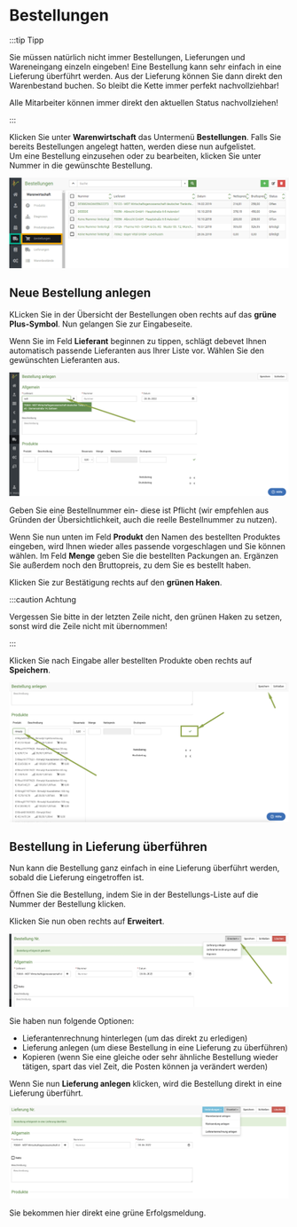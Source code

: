 # Bestellungen  

:::tip Tipp  

Sie müssen natürlich nicht immer Bestellungen, Lieferungen und Wareneingang einzeln eingeben! Eine Bestellung kann sehr einfach
in eine Lieferung überführt werden. Aus der Lieferung können Sie dann direkt den Warenbestand buchen. So bleibt die Kette immer perfekt
nachvollziehbar!  

Alle Mitarbeiter können immer direkt den aktuellen Status nachvollziehen!  

:::  

Klicken Sie unter **Warenwirtschaft** das Untermenü **Bestellungen**. Falls Sie bereits Bestellungen angelegt hatten, werden 
diese nun aufgelistet.  
Um eine Bestellung einzusehen oder zu bearbeiten, klicken Sie unter Nummer in die gewünschte Bestellung.

![](../../static/img/Warenwirtschaft/Bestellungen.png)  

## Neue Bestellung anlegen  

KLicken Sie in der Übersicht der Bestellungen oben rechts auf das **grüne Plus-Symbol**. Nun gelangen Sie zur Eingabeseite.  

Wenn Sie im Feld **Lieferant** beginnen zu tippen, schlägt debevet Ihnen automatisch passende Lieferanten aus Ihrer Liste vor. Wählen 
Sie den gewünschten Lieferanten aus.  

![](../../static/img/Warenwirtschaft/bestellung_anlegen1.png)  

Geben Sie eine Bestellnummer ein- diese ist Pflicht (wir empfehlen aus Gründen der Übersichtlichkeit, auch die reelle Bestellnummer zu nutzen).  

Wenn Sie nun unten im Feld **Produkt** den Namen des bestellten Produktes eingeben,  wird Ihnen wieder alles passende vorgeschlagen und 
Sie können wählen. Im Feld **Menge** geben Sie die bestellten Packungen an.
Ergänzen Sie außerdem noch den Bruttopreis, zu dem Sie es bestellt haben.   

Klicken Sie zur Bestätigung rechts auf den **grünen Haken**. 

:::caution Achtung  

Vergessen Sie bitte in der letzten Zeile nicht, den grünen Haken zu setzen, sonst wird die Zeile nicht mit übernommen!  

:::  

Klicken Sie nach Eingabe aller bestellten Produkte oben rechts auf **Speichern**.  

![](../../static/img/Warenwirtschaft/bestelllung_anlegen2.png)  

## Bestellung in Lieferung überführen 

Nun kann die Bestellung ganz einfach in eine Lieferung überführt werden, sobald die Lieferung eingetroffen ist. 

Öffnen Sie die Bestellung, indem Sie in der Bestellungs-Liste auf die Nummer der Bestellung klicken.  

Klicken Sie nun oben rechts auf **Erweitert**.  

![](../../static/img/Warenwirtschaft/bestellungen_erweitert.png)  

Sie haben nun folgende Optionen:  

* Lieferantenrechnung hinterlegen (um das direkt zu erledigen)
* Lieferung anlegen (um diese Bestellung in eine Lieferung zu überführen)
* Kopieren (wenn Sie eine gleiche oder sehr ähnliche Bestellung wieder tätigen, spart das viel Zeit, die Posten können ja verändert werden)  

Wenn Sie nun **Lieferung anlegen** klicken, wird die Bestellung direkt in eine Lieferung überführt.   

![](../../static/img/Warenwirtschaft/bestellung_lieferung_ueberfuehrt.png)   

Sie bekommen hier direkt eine grüne Erfolgsmeldung.


